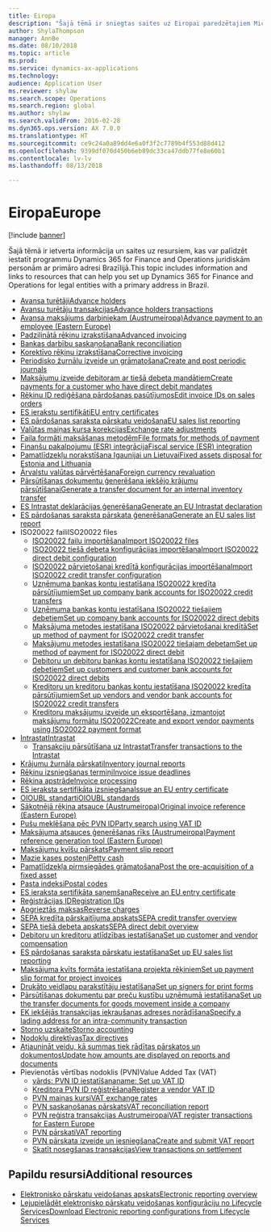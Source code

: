 ```yaml
---
title: Eiropa
description: "Šajā tēmā ir sniegtas saites uz Eiropai paredzētajiem Microsoft Dynamics 365 for Finance and Operations dokumentācijas resursiem."
author: ShylaThompson
manager: AnnBe
ms.date: 08/10/2018
ms.topic: article
ms.prod: 
ms.service: dynamics-ax-applications
ms.technology: 
audience: Application User
ms.reviewer: shylaw
ms.search.scope: Operations
ms.search.region: global
ms.author: shylaw
ms.search.validFrom: 2016-02-28
ms.dyn365.ops.version: AX 7.0.0
ms.translationtype: HT
ms.sourcegitcommit: ce9c24a0a89dd4e6a0f3f2c7789b4f553d88d412
ms.openlocfilehash: 9399df070d450b6eb89dc33ca47ddb77fe8e60b1
ms.contentlocale: lv-lv
ms.lasthandoff: 08/13/2018

---
```


# <a name="europe"></a><span data-ttu-id="6f331-103">Eiropa</span><span class="sxs-lookup"><span data-stu-id="6f331-103">Europe</span></span> 

[!include [banner](../includes/banner.md)]

<span data-ttu-id="6f331-104">Šajā tēmā ir ietverta informācija un saites uz resursiem, kas var palīdzēt iestatīt programmu Dynamics 365 for Finance and Operations juridiskām personām ar primāro adresi Brazīlijā.</span><span class="sxs-lookup"><span data-stu-id="6f331-104">This topic includes information and links to resources that can help you set up Dynamics 365 for Finance and Operations for legal entities with a primary address in Brazil.</span></span> 

- [<span data-ttu-id="6f331-105">Avansa turētāji</span><span class="sxs-lookup"><span data-stu-id="6f331-105">Advance holders</span></span>](emea-advance-holders.md)
 - [<span data-ttu-id="6f331-106">Avansu turētāju transakcijas</span><span class="sxs-lookup"><span data-stu-id="6f331-106">Advance holders transactions</span></span>](emea-advance-holders-transactions.md)
 - [<span data-ttu-id="6f331-107">Avansa maksājums darbiniekam (Austrumeiropa)</span><span class="sxs-lookup"><span data-stu-id="6f331-107">Advance payment to an employee (Eastern Europe)</span></span>](tasks/advance-payment-employee.md)
- [<span data-ttu-id="6f331-108">Padziļinātā rēķinu izrakstīšana</span><span class="sxs-lookup"><span data-stu-id="6f331-108">Advanced invoicing</span></span>](emea-advance-invoice.md)
- [<span data-ttu-id="6f331-109">Bankas darbību saskaņošana</span><span class="sxs-lookup"><span data-stu-id="6f331-109">Bank reconciliation</span></span>](emea-bank-reconciliation.md)
- [<span data-ttu-id="6f331-110">Korektīvo rēķinu izrakstīšana</span><span class="sxs-lookup"><span data-stu-id="6f331-110">Corrective invoicing</span></span>](emea-corrective-invoice.md)
- [<span data-ttu-id="6f331-111">Periodisko žurnālu izveide un grāmatošana</span><span class="sxs-lookup"><span data-stu-id="6f331-111">Create and post periodic journals</span></span>](emea-create-post-periodic-journals.md)
- [<span data-ttu-id="6f331-112">Maksājumu izveide debitoram ar tiešā debeta mandātiem</span><span class="sxs-lookup"><span data-stu-id="6f331-112">Create payments for a customer who have direct debit mandates</span></span>](tasks/create-payments-customers-who-have-direct-debit-mandates.md)
- [<span data-ttu-id="6f331-113">Rēķinu ID rediģēšana pārdošanas pasūtījumos</span><span class="sxs-lookup"><span data-stu-id="6f331-113">Edit invoice IDs on sales orders</span></span>](emea-edit-invoice-id-sales-orders.md)
- [<span data-ttu-id="6f331-114">ES ierakstu sertifikāti</span><span class="sxs-lookup"><span data-stu-id="6f331-114">EU entry certificates</span></span>](emea-entry-certificates.md)
- [<span data-ttu-id="6f331-115">ES pārdošanas saraksta pārskatu veidošana</span><span class="sxs-lookup"><span data-stu-id="6f331-115">EU sales list reporting</span></span>](emea-eu-sales-list.md)
- [<span data-ttu-id="6f331-116">Valūtas maiņas kursa korekcijas</span><span class="sxs-lookup"><span data-stu-id="6f331-116">Exchange rate adjustments</span></span>](emea-exchange-rate-adjustments.md)
- [<span data-ttu-id="6f331-117">Faila formāti maksāšanas metodēm</span><span class="sxs-lookup"><span data-stu-id="6f331-117">File formats for methods of payment</span></span>](emea-select-file-formats-for-the-method-of-payments.md)
- [<span data-ttu-id="6f331-118">Finanšu pakalpojumu (ESR) integrācija</span><span class="sxs-lookup"><span data-stu-id="6f331-118">Fiscal service (ESR) integration</span></span>](emea-fiscal-service-integration.md)
- [<span data-ttu-id="6f331-119">Pamatlīdzekļu norakstīšana Igaunijai un Lietuvai</span><span class="sxs-lookup"><span data-stu-id="6f331-119">Fixed assets disposal for Estonia and Lithuania</span></span>](emea-credit-note-reverse-fixed-asset-sale.md)
- [<span data-ttu-id="6f331-120">Ārvalstu valūtas pārvērtēšana</span><span class="sxs-lookup"><span data-stu-id="6f331-120">Foreign currency revaluation</span></span>](emea-foreign-currency-revaluation.md)
- [<span data-ttu-id="6f331-121">Pārsūtīšanas dokumentu ģenerēšana iekšējo krājumu pārsūtīšanai</span><span class="sxs-lookup"><span data-stu-id="6f331-121">Generate a transfer document for an internal inventory transfer</span></span>](tasks/transfer-document-internal-inventory-transfer.md)
- [<span data-ttu-id="6f331-122">ES Intrastat deklarācijas ģenerēšana</span><span class="sxs-lookup"><span data-stu-id="6f331-122">Generate an EU Intrastat declaration</span></span>](tasks/eur-00002-eu-intrastat-declaration.md)
- [<span data-ttu-id="6f331-123">ES pārdošanas saraksta pārskata ģenerēšana</span><span class="sxs-lookup"><span data-stu-id="6f331-123">Generate an EU sales list report</span></span>](tasks/eur-00011-eu-sales-list-report.md)
- <span data-ttu-id="6f331-124">ISO20022 faili</span><span class="sxs-lookup"><span data-stu-id="6f331-124">ISO20022 files</span></span>
  - [<span data-ttu-id="6f331-125">ISO20022 failu importēšana</span><span class="sxs-lookup"><span data-stu-id="6f331-125">Import ISO20022 files</span></span>](emea-ISO20022-file-formats.md)
  - [<span data-ttu-id="6f331-126">ISO20022 tiešā debeta konfigurācijas importēšana</span><span class="sxs-lookup"><span data-stu-id="6f331-126">Import ISO20022 direct debit configuration</span></span>](tasks/import-iso20022-direct-debit-configuration.md)
  - [<span data-ttu-id="6f331-127">ISO20022 pārvietošanai kredītā konfigurācijas importēšana</span><span class="sxs-lookup"><span data-stu-id="6f331-127">Import ISO20022 credit transfer configuration</span></span>](tasks/import-iso20022-credit-transfer-configuration.md)
  - [<span data-ttu-id="6f331-128">Uzņēmuma bankas kontu iestatīšana ISO20022 kredīta pārsūtījumiem</span><span class="sxs-lookup"><span data-stu-id="6f331-128">Set up company bank accounts for ISO20022 credit transfers</span></span>](tasks/set-up-company-bank-accounts-iso20022-credit-transfers.md)
  - [<span data-ttu-id="6f331-129">Uzņēmuma bankas kontu iestatīšana ISO20022 tiešajiem debetiem</span><span class="sxs-lookup"><span data-stu-id="6f331-129">Set up company bank accounts for ISO20022 direct debits</span></span>](tasks/set-up-company-bank-accounts-iso20022-direct-debits.md)
  - [<span data-ttu-id="6f331-130">Maksājuma metodes iestatīšana ISO20022 pārvietošanai kredītā</span><span class="sxs-lookup"><span data-stu-id="6f331-130">Set up method of payment for ISO20022 credit transfer</span></span>](tasks/set-up-method-payment-iso20022-credit-transfer.md)
  - [<span data-ttu-id="6f331-131">Maksājumu metodes iestatīšana ISO20022 tiešajam debetam</span><span class="sxs-lookup"><span data-stu-id="6f331-131">Set up method of payment for ISO20022 direct debit</span></span>](tasks/setup-method-payment-iso20022-direct-debit.md)
  - [<span data-ttu-id="6f331-132">Debitoru un debitoru bankas kontu iestatīšana ISO20022 tiešajiem debetiem</span><span class="sxs-lookup"><span data-stu-id="6f331-132">Set up customers and customer bank accounts for ISO20022 direct debits</span></span>](tasks/set-up-bank-accounts-iso20022-direct-debits.md)
  - [<span data-ttu-id="6f331-133">Kreditoru un kreditoru bankas kontu iestatīšana ISO20022 kredīta pārsūtījumiem</span><span class="sxs-lookup"><span data-stu-id="6f331-133">Set up vendors and vendor bank accounts for ISO20022 credit transfers</span></span>](tasks/set-up-vendor-iso20022-credit-transfers.md)
  - [<span data-ttu-id="6f331-134">Kreditoru maksājumu izveide un eksportēšana, izmantojot maksājumu formātu ISO20022</span><span class="sxs-lookup"><span data-stu-id="6f331-134">Create and export vendor payments using ISO20022 payment format</span></span>](tasks/create-export-vendor-payments-iso20022-payment-format.md)
- [<span data-ttu-id="6f331-135">Intrastat</span><span class="sxs-lookup"><span data-stu-id="6f331-135">Intrastat</span></span>](emea-intrastat.md)
  - [<span data-ttu-id="6f331-136">Transakciju pārsūtīšana uz Intrastat</span><span class="sxs-lookup"><span data-stu-id="6f331-136">Transfer transactions to the Intrastat</span></span>](tasks/transfer-transactions-intrastat.md)
- [<span data-ttu-id="6f331-137">Krājumu žurnāla pārskati</span><span class="sxs-lookup"><span data-stu-id="6f331-137">Inventory journal reports</span></span>](emea-set-up-report-inventory-journal-names.md)
- [<span data-ttu-id="6f331-138">Rēķinu izsniegšanas termiņi</span><span class="sxs-lookup"><span data-stu-id="6f331-138">Invoice issue deadlines</span></span>](emea-invoice-issue-deadline.md)
- [<span data-ttu-id="6f331-139">Rēķina apstrāde</span><span class="sxs-lookup"><span data-stu-id="6f331-139">Invoice processing</span></span>](emea-invoice-processing.md)
- [<span data-ttu-id="6f331-140">ES ieraksta sertifikāta izsniegšana</span><span class="sxs-lookup"><span data-stu-id="6f331-140">Issue an EU entry certificate</span></span>](tasks/eur-00012-issue-eu-entry-certificate.md)
- [<span data-ttu-id="6f331-141">OIOUBL standarti</span><span class="sxs-lookup"><span data-stu-id="6f331-141">OIOUBL standards</span></span>](emea-oioubl-standards-electronic-invoicing.md)
- [<span data-ttu-id="6f331-142">Sākotnējā rēķina atsauce (Austrumeiropa)</span><span class="sxs-lookup"><span data-stu-id="6f331-142">Original invoice reference (Eastern Europe)</span></span>](tasks/ee-00004-original-invoice-reference.md)
- [<span data-ttu-id="6f331-143">Pušu meklēšana pēc PVN ID</span><span class="sxs-lookup"><span data-stu-id="6f331-143">Party search using VAT ID</span></span>](tasks/eur-00015-party-search-vat-id.md)
- [<span data-ttu-id="6f331-144">Maksājuma atsauces ģenerēšanas rīks (Austrumeiropa)</span><span class="sxs-lookup"><span data-stu-id="6f331-144">Payment reference generation tool (Eastern Europe)</span></span>](tasks/ee-00015-payment-reference-generation-tool.md)
- [<span data-ttu-id="6f331-145">Maksājumu kvīšu pārskats</span><span class="sxs-lookup"><span data-stu-id="6f331-145">Payment slip report</span></span>](emea-eur-payment-slip-report-giro.md)
- [<span data-ttu-id="6f331-146">Mazie kases posteņi</span><span class="sxs-lookup"><span data-stu-id="6f331-146">Petty cash</span></span>](emea-petty-cash.md)
- [<span data-ttu-id="6f331-147">Pamatlīdzekļa pirmsiegādes grāmatošana</span><span class="sxs-lookup"><span data-stu-id="6f331-147">Post the pre-acquisition of a fixed asset</span></span>](emea-pre-acquisition-acquisition-fixed-asset.md)
- [<span data-ttu-id="6f331-148">Pasta indeksi</span><span class="sxs-lookup"><span data-stu-id="6f331-148">Postal codes</span></span>](emea-import-create-postal-codes-manually.md)
- [<span data-ttu-id="6f331-149">ES ieraksta sertifikāta saņemšana</span><span class="sxs-lookup"><span data-stu-id="6f331-149">Receive an EU entry certificate</span></span>](tasks/eur-00012-receive-eu-entry-certificate.md)
- [<span data-ttu-id="6f331-150">Reģistrācijas ID</span><span class="sxs-lookup"><span data-stu-id="6f331-150">Registration IDs</span></span>](emea-registration-ids.md)
- [<span data-ttu-id="6f331-151">Apgrieztās maksas</span><span class="sxs-lookup"><span data-stu-id="6f331-151">Reverse charges</span></span>](emea-reverse-charge.md)
- [<span data-ttu-id="6f331-152">SEPA kredīta pārskaitījuma apskats</span><span class="sxs-lookup"><span data-stu-id="6f331-152">SEPA credit transfer overview</span></span>](../accounts-payable/sepa-credit-transfer.md)
- [<span data-ttu-id="6f331-153">SEPA tiešā debeta apskats</span><span class="sxs-lookup"><span data-stu-id="6f331-153">SEPA direct debit overview</span></span>](../accounts-receivable/sepa-direct-debit-overview.md)
- [<span data-ttu-id="6f331-154">Debitoru un kreditoru atlīdzības iestatīšana</span><span class="sxs-lookup"><span data-stu-id="6f331-154">Set up customer and vendor compensation</span></span>](emea-compensation-customer-vendor-transactions.md)
- [<span data-ttu-id="6f331-155">ES pārdošanas saraksta pārskatu iestatīšana</span><span class="sxs-lookup"><span data-stu-id="6f331-155">Set up EU sales list reporting</span></span>](tasks/eur-00011-eu-sales-list-reporting.md)
- [<span data-ttu-id="6f331-156">Maksājuma kvīts formāta iestatīšana projekta rēķiniem</span><span class="sxs-lookup"><span data-stu-id="6f331-156">Set up payment slip format for project invoices</span></span>](tasks/set-up-payment-slip-format-project-invoices.md)
- [<span data-ttu-id="6f331-157">Drukāto veidlapu parakstītāju iestatīšana</span><span class="sxs-lookup"><span data-stu-id="6f331-157">Set up signers for print forms</span></span>](emea-set-up-signers-for-printing-forms.md)
- [<span data-ttu-id="6f331-158">Pārsūtīšanas dokumentu par preču kustību uzņēmumā iestatīšana</span><span class="sxs-lookup"><span data-stu-id="6f331-158">Set up the transfer documents for goods movement inside a company</span></span>](tasks/set-up-transfer-documents-goods-movement-inside-company.md)
- [<span data-ttu-id="6f331-159">EK iekšējās transakcijas iekraušanas adreses norādīšana</span><span class="sxs-lookup"><span data-stu-id="6f331-159">Specify a lading address for an intra-community transaction</span></span>](tasks/eur-00002-specify-lading-address-intra-community.md)
- [<span data-ttu-id="6f331-160">Storno uzskaite</span><span class="sxs-lookup"><span data-stu-id="6f331-160">Storno accounting</span></span>](emea-storno.md)
- [<span data-ttu-id="6f331-161">Nodokļu direktīvas</span><span class="sxs-lookup"><span data-stu-id="6f331-161">Tax directives</span></span>](emea-tax-directives.md)
- [<span data-ttu-id="6f331-162">Atjaunināt veidu, kā summas tiek rādītas pārskatos un dokumentos</span><span class="sxs-lookup"><span data-stu-id="6f331-162">Update how amounts are displayed on reports and documents</span></span>](emea-amount-printing-forms.md)
- <span data-ttu-id="6f331-163">Pievienotās vērtības nodoklis (PVN)</span><span class="sxs-lookup"><span data-stu-id="6f331-163">Value Added Tax (VAT)</span></span>
  - [<span data-ttu-id="6f331-164">vārds: PVN ID iestatīšana</span><span class="sxs-lookup"><span data-stu-id="6f331-164">name: Set up VAT ID</span></span>](tasks/eur-00015-vat-id.md)
  - [<span data-ttu-id="6f331-165">Kreditora PVN ID reģistrēšana</span><span class="sxs-lookup"><span data-stu-id="6f331-165">Register a vendor VAT ID</span></span>](tasks/eur-00015-registration-vendor-vat-id.md)
  - [<span data-ttu-id="6f331-166">PVN maiņas kursi</span><span class="sxs-lookup"><span data-stu-id="6f331-166">VAT exchange rates</span></span>](emea-vat-exchange-rate.md)
  - [<span data-ttu-id="6f331-167">PVN saskaņošanas pārskats</span><span class="sxs-lookup"><span data-stu-id="6f331-167">VAT reconciliation report</span></span>](tasks/eur-00018-vat-reconciliation-report.md)
  - [<span data-ttu-id="6f331-168">PVN reģistra transakcijas Austrumeiropai</span><span class="sxs-lookup"><span data-stu-id="6f331-168">VAT register transactions for Eastern Europe</span></span>](emea-vat-register-transactions.md)
  - [<span data-ttu-id="6f331-169">PVN pārskati</span><span class="sxs-lookup"><span data-stu-id="6f331-169">VAT reporting</span></span>](emea-vat-reporting.md)
  - [<span data-ttu-id="6f331-170">PVN pārskata izveide un iesniegšana</span><span class="sxs-lookup"><span data-stu-id="6f331-170">Create and submit VAT report</span></span>](tasks/create-submit-vat-report.md)
  - [<span data-ttu-id="6f331-171">Skatīt nosegšanas transakcijas</span><span class="sxs-lookup"><span data-stu-id="6f331-171">View transactions on settlement</span></span>](emea-transactions-settlement-form.md)

## <a name="additional-resources"></a><span data-ttu-id="6f331-172">Papildu resursi</span><span class="sxs-lookup"><span data-stu-id="6f331-172">Additional resources</span></span>

- [<span data-ttu-id="6f331-173">Elektronisko pārskatu veidošanas apskats</span><span class="sxs-lookup"><span data-stu-id="6f331-173">Electronic reporting overview</span></span>](../../dev-itpro/analytics/general-electronic-reporting.md)
- [<span data-ttu-id="6f331-174">Lejupielādēt elektronisko pārskatu veidošanas konfigurāciju no Lifecycle Services</span><span class="sxs-lookup"><span data-stu-id="6f331-174">Download Electronic reporting configurations from Lifecycle Services</span></span>](../../dev-itpro/analytics/download-electronic-reporting-configuration-lcs.md)


